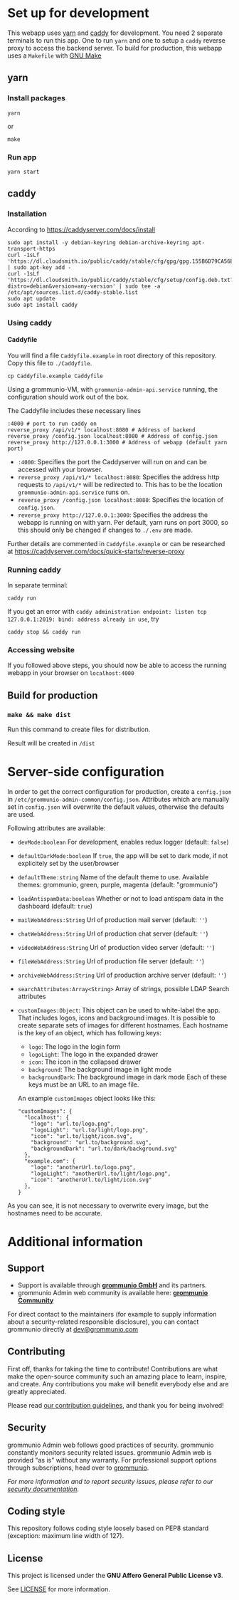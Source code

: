 # Set up for development
 
This webapp uses [yarn](https://yarnpkg.com/) and [caddy](https://caddyserver.com/) for development.
You need 2 separate terminals to run this app. One to run `yarn` and one to setup a `caddy` reverse proxy to access the backend server.
To build for production, this webapp uses a `Makefile` with [GNU Make](https://www.gnu.org/software/make/)

## yarn

### Install packages
```
yarn
```
or
```
make
```

### Run app
```
yarn start
```

## caddy

### Installation
According to https://caddyserver.com/docs/install
```
sudo apt install -y debian-keyring debian-archive-keyring apt-transport-https
curl -1sLf 'https://dl.cloudsmith.io/public/caddy/stable/cfg/gpg/gpg.155B6D79CA56EA34.key' | sudo apt-key add -
curl -1sLf 'https://dl.cloudsmith.io/public/caddy/stable/cfg/setup/config.deb.txt?distro=debian&version=any-version' | sudo tee -a /etc/apt/sources.list.d/caddy-stable.list
sudo apt update
sudo apt install caddy
```
### Using caddy

#### Caddyfile

You will find a file `Caddyfile.example` in root directory of this repository.
Copy this file to `./Caddyfile`.

```
cp Caddyfile.example Caddyfile
```

Using a grommunio-VM, with `grommunio-admin-api.service` running, the configuration should work out of the box.

The Caddyfile includes these necessary lines
```
:4000 # port to run caddy on
reverse_proxy /api/v1/* localhost:8080 # Address of backend
reverse_proxy /config.json localhost:8080 # Address of config.json
reverse_proxy http://127.0.0.1:3000 # Address of webapp (default yarn port)
```
* `:4000`: Specifies the port the Caddyserver will run on and can be accessed with your browser.
* `reverse_proxy /api/v1/* localhost:8080`: Specifies the address http requests to `/api/v1/*` will be redirected to. This has to be the location `grommunio-admin-api.service` runs on.
* `reverse_proxy /config.json localhost:8080`: Specifies the location of `config.json`.
* `reverse_proxy http://127.0.0.1:3000`: Specifies the address the webapp is running on with yarn. Per default, yarn runs on port 3000, so this should only be changed if changes to `./.env` are made.

Further details are commented in `Caddyfile.example` or can be researched at https://caddyserver.com/docs/quick-starts/reverse-proxy

### Running caddy
In separate terminal:

```
caddy run
```

If you get an error with `caddy administration endpoint: listen tcp 127.0.0.1:2019: bind: address already in use`, try
```
caddy stop && caddy run
```

### Accessing website

If you followed above steps, you should now be able to access the running webapp in your browser on `localhost:4000`

## Build for production

### `make && make dist`

Run this command to create files for distribution.

Result will be created in `/dist`



# Server-side configuration

In order to get the correct configuration for production, create a `config.json` in
`/etc/grommunio-admin-common/config.json`.
Attributes which are manually set in `config.json` will overwrite the default values,
otherwise the defaults are used.

Following attributes are available:

* `devMode:boolean` For development, enables redux logger (default: `false`)

* `defaultDarkMode:boolean` If `true`, the app will be set to dark mode, if not explicitely set by the user/browser

* `defaultTheme:string` Name of the default theme to use. Available themes: grommunio, green, purple, magenta (default: "grommunio")

* `loadAntispamData:boolean` Whether or not to load antispam data in the dashboard (default: `true`)

* `mailWebAddress:String` Url of production mail server (default: `''`)

* `chatWebAddress:String` Url of production chat server (default: `''`)

* `videoWebAddress:String` Url of production video server (default: `''`)

* `fileWebAddress:String` Url of production file server (default: `''`)

* `archiveWebAddress:String` Url of production archive server (default: `''`)

* `searchAttributes:Array<String>` Array of strings, possible LDAP Search attributes

* `customImages:Object`: This object can be used to white-label the app. That includes logos, icons and background images.
It is possible to create separate sets of images for different hostnames.
Each hostname is the key of an object, which has following keys:
  * `logo`: The logo in the login form
  * `logoLight`: The logo in the expanded drawer
  * `icon`: The icon in the collapsed drawer
  * `background`: The background image in light mode
  * `backgroundDark`: The background image in dark mode
  Each of these keys must be an URL to an image file.

  An example `customImages` object looks like this:

  ```
  "customImages": {
    "localhost": {
      "logo": "url.to/logo.png",
      "logoLight": "url.to/light/logo.png",
      "icon": "url.to/light/icon.svg",
      "background": "url.to/background.svg",
      "backgroundDark": "url.to/dark/background.svg"
    },
    "example.com": {
      "logo": "anotherUrl.to/logo.png",
      "logoLight": "anotherUrl.to/light/logo.png",
      "icon": "anotherUrl.to/light/icon.svg"
    },
  }
  ```
As you can see, it is not necessary to overwrite every image, but the hostnames need to be accurate.



# Additional information

## Support

- Support is available through **[grommunio GmbH](https://grommunio.com)** and its partners.
- grommunio Admin web community is available here: **[grommunio Community](https://community.grommunio.com)**

For direct contact to the maintainers (for example to supply information about a security-related responsible disclosure), you can contact grommunio directly at [dev@grommunio.com](mailto:dev@grommunio.com)

## Contributing

First off, thanks for taking the time to contribute! Contributions are what make the open-source community such an amazing place to learn, inspire, and create. Any contributions you make will benefit everybody else and are greatly appreciated.

Please read [our contribution guidelines](doc/CONTRIBUTING.md), and thank you for being involved!

## Security

grommunio Admin web follows good practices of security. grommunio constantly monitors security related issues.
grommunio Admin web is provided "as is" without any warranty. For professional support options through subscriptions, head over to [grommunio](https://grommunio.com).

_For more information and to report security issues, please refer to our [security documentation](doc/SECURITY.md)._

## Coding style

This repository follows coding style loosely based on PEP8 standard (exception: maximum line width of 127).

## License

This project is licensed under the **GNU Affero General Public License v3**.

See [LICENSE](LICENSE.txt) for more information.

